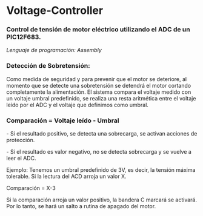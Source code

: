 # Voltage-Controller
<h3>Control de tensión de motor eléctrico utilizando el ADC de un PIC12F683.</h3>
<i>Lenguaje de programación: Assembly</i>


<h3>Detección de Sobretensión:</h3>
<p>Como medida de seguridad y para prevenir que el motor se deteriore, al momento que se detecte una sobretensión se detendrá el motor cortando completamente la alimentación. El sistema compara el voltaje medido con un voltaje umbral predefinido, se realiza una resta aritmética entre el voltaje leído por el ADC y el voltaje que definimos como umbral.</p>
<h3>Comparación = Voltaje leído - Umbral</h3>

<p>- Si el resultado positivo, se detecta una sobrecarga, se activan acciones de protección.</p>
<p>- Si el resultado es valor negativo, no se detecta sobrecarga y se vuelve a leer el ADC.</p>

Ejemplo:
Tenemos un umbral predefinido de 3V, es decir, la tensión máxima tolerable. Si la lectura del ACD arroja un valor X.
<p>Comparación = X-3</p>
<p>Si la comparación arroja un valor positivo, la bandera C marcará se activará. Por lo tanto, se hará un salto a rutina de apagado del motor.</p>

